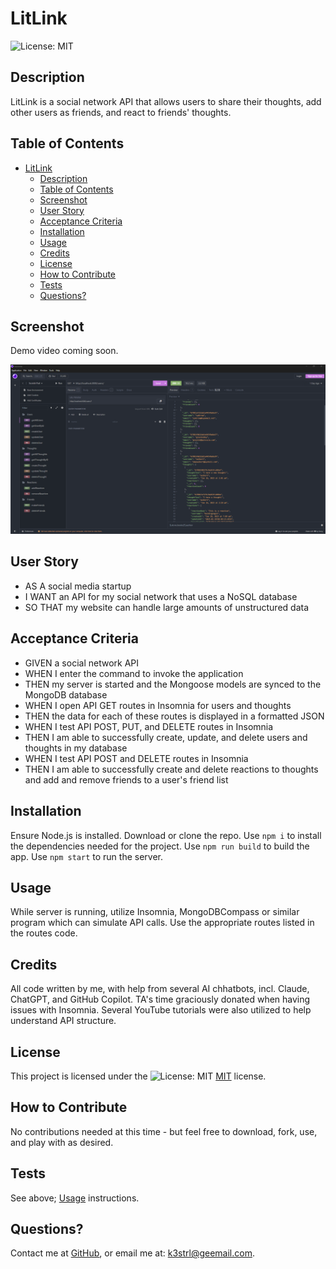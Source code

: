 
# LitLink

![License: MIT](https://img.shields.io/badge/License-MIT-yellow.svg)

## Description

LitLink is a social network API that allows users to share their thoughts, add other users as friends, and react to friends' thoughts.

## Table of Contents

- [LitLink](#litlink)
  - [Description](#description)
  - [Table of Contents](#table-of-contents)
  - [Screenshot](#screenshot)
  - [User Story](#user-story)
  - [Acceptance Criteria](#acceptance-criteria)
  - [Installation](#installation)
  - [Usage](#usage)
  - [Credits](#credits)
  - [License](#license)
  - [How to Contribute](#how-to-contribute)
  - [Tests](#tests)
  - [Questions?](#questions)

## Screenshot

Demo video coming soon.

![Screenshot of Insomnia w/ endpoints and data.](/assets/screenshot.png)

## User Story

- AS A social media startup
- I WANT an API for my social network that uses a NoSQL database
- SO THAT my website can handle large amounts of unstructured data

## Acceptance Criteria

- GIVEN a social network API
- WHEN I enter the command to invoke the application
- THEN my server is started and the Mongoose models are synced to the MongoDB database
- WHEN I open API GET routes in Insomnia for users and thoughts
- THEN the data for each of these routes is displayed in a formatted JSON
- WHEN I test API POST, PUT, and DELETE routes in Insomnia
- THEN I am able to successfully create, update, and delete users and thoughts in my database
- WHEN I test API POST and DELETE routes in Insomnia
- THEN I am able to successfully create and delete reactions to thoughts and add and remove friends to a user's friend list

## Installation

Ensure Node.js is installed. Download or clone the repo. Use `npm i` to install the dependencies needed for the project. Use `npm run build` to build the app. Use `npm start` to run the server.

## Usage

While server is running, utilize Insomnia, MongoDBCompass or similar program which can simulate API calls. Use the appropriate routes listed in the routes code.

## Credits

All code written by me, with help from several AI chhatbots, incl. Claude, ChatGPT, and GitHub Copilot. TA's time graciously donated when having issues with Insomnia. Several YouTube tutorials were also utilized to help understand API structure.

## License

This project is licensed under the ![License: MIT](https://img.shields.io/badge/License-MIT-yellow.svg) [MIT](https://opensource.org/licenses/MIT) license.

## How to Contribute

No contributions needed at this time - but feel free to download, fork, use, and play with as desired.

## Tests

See above; [Usage](#usage) instructions.

## Questions?

Contact me at
[GitHub](https://github.com/k3strl), or email me at: <k3strl@geemail.com>.
